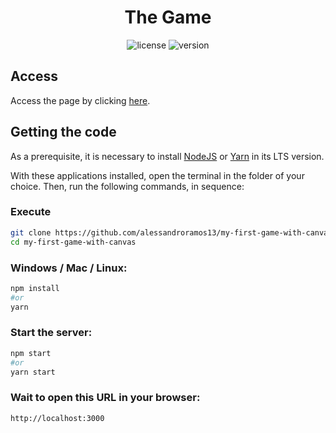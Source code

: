 <p align="center">
	<h1 align="center">The Game</h1>
</p>

<p align="center">
    <img
      src="https://img.shields.io/github/license/alessandroramos13/my-first-game-with-canvas?style=for-the-badge&labelColor=000000"
      alt="license"
    />
    <img
      src="https://img.shields.io/github/package-json/v/alessandroramos13/my-first-game-with-canvas?style=for-the-badge&labelColor=000000"
      alt="version"
    />
</p>

## Access

Access the page by clicking [here](https://my-first-game-with-canvas.herokuapp.com/).

## Getting the code

As a prerequisite, it is necessary to install [NodeJS](https://nodejs.org/en/download/) or [Yarn](https://classic.yarnpkg.com/en/docs/install) in its LTS version.

With these applications installed, open the terminal in the folder of your choice. Then, run the following commands, in sequence:

### Execute

```zsh
git clone https://github.com/alessandroramos13/my-first-game-with-canvas.git
cd my-first-game-with-canvas
```

### Windows / Mac / Linux:

```zsh
npm install
#or
yarn
```

### Start the server:

```zsh
npm start
#or
yarn start
```

### Wait to open this URL in your browser:

```
http://localhost:3000
```
